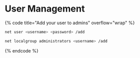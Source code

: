 # User Management

{% code title="Add your user to admins" overflow="wrap" %}
```bash
net user <username> <password> /add

net localgroup administrators <username> /add
```
{% endcode %}
